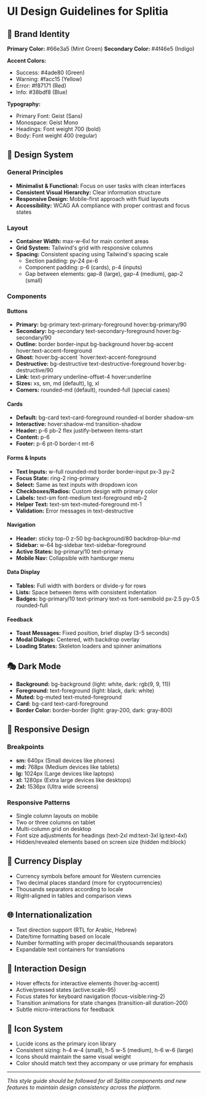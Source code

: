 # UI Design Guidelines for Splitia

## 🎨 Brand Identity

**Primary Color:** #66e3a5 (Mint Green)
**Secondary Color:** #4f46e5 (Indigo)

**Accent Colors:**
- Success: #4ade80 (Green)
- Warning: #facc15 (Yellow)
- Error: #f87171 (Red)
- Info: #38bdf8 (Blue)

**Typography:**
- Primary Font: Geist (Sans)
- Monospace: Geist Mono
- Headings: Font weight 700 (bold)
- Body: Font weight 400 (regular)

## 🧩 Design System

### General Principles
- **Minimalist & Functional:** Focus on user tasks with clean interfaces
- **Consistent Visual Hierarchy:** Clear information structure
- **Responsive Design:** Mobile-first approach with fluid layouts
- **Accessibility:** WCAG AA compliance with proper contrast and focus states

### Layout
- **Container Width:** max-w-6xl for main content areas
- **Grid System:** Tailwind's grid with responsive columns
- **Spacing:** Consistent spacing using Tailwind's spacing scale
  - Section padding: py-24 px-6
  - Component padding: p-6 (cards), p-4 (inputs)
  - Gap between elements: gap-8 (large), gap-4 (medium), gap-2 (small)

### Components

#### Buttons
- **Primary:** bg-primary text-primary-foreground hover:bg-primary/90
- **Secondary:** bg-secondary text-secondary-foreground hover:bg-secondary/90
- **Outline:** border border-input bg-background hover:bg-accent hover:text-accent-foreground
- **Ghost:** hover:bg-accent `hover:text-accent-foreground
- **Destructive:** bg-destructive text-destructive-foreground hover:bg-destructive/90
- **Link:** text-primary underline-offset-4 hover:underline
- **Sizes:** xs, sm, md (default), lg, xl
- **Corners:** rounded-md (default), rounded-full (special cases)

#### Cards
- **Default:** bg-card text-card-foreground rounded-xl border shadow-sm
- **Interactive:** hover:shadow-md transition-shadow
- **Header:** p-6 pb-2 flex justify-between items-start
- **Content:** p-6
- **Footer:** p-6 pt-0 border-t mt-6

#### Forms & Inputs
- **Text Inputs:** w-full rounded-md border border-input px-3 py-2
- **Focus State:** ring-2 ring-primary
- **Select:** Same as text inputs with dropdown icon
- **Checkboxes/Radios:** Custom design with primary color
- **Labels:** text-sm font-medium text-foreground mb-2
- **Helper Text:** text-sm text-muted-foreground mt-1
- **Validation:** Error messages in text-destructive

#### Navigation
- **Header:** sticky top-0 z-50 bg-background/80 backdrop-blur-md
- **Sidebar:** w-64 bg-sidebar text-sidebar-foreground
- **Active States:** bg-primary/10 text-primary
- **Mobile Nav:** Collapsible with hamburger menu

#### Data Display
- **Tables:** Full width with borders or divide-y for rows
- **Lists:** Space between items with consistent indentation
- **Badges:** bg-primary/10 text-primary text-xs font-semibold px-2.5 py-0.5 rounded-full

#### Feedback
- **Toast Messages:** Fixed position, brief display (3-5 seconds)
- **Modal Dialogs:** Centered, with backdrop overlay
- **Loading States:** Skeleton loaders and spinner animations

## 🎭 Dark Mode
- **Background:** bg-background (light: white, dark: rgb(9, 9, 11))
- **Foreground:** text-foreground (light: black, dark: white)
- **Muted:** bg-muted text-muted-foreground
- **Card:** bg-card text-card-foreground
- **Border Color:** border-border (light: gray-200, dark: gray-800)

## 📱 Responsive Design

### Breakpoints
- **sm:** 640px (Small devices like phones)
- **md:** 768px (Medium devices like tablets)
- **lg:** 1024px (Large devices like laptops)
- **xl:** 1280px (Extra large devices like desktops)
- **2xl:** 1536px (Ultra wide screens)

### Responsive Patterns
- Single column layouts on mobile
- Two or three columns on tablet
- Multi-column grid on desktop
- Font size adjustments for headings (text-2xl md:text-3xl lg:text-4xl)
- Hidden/revealed elements based on screen size (hidden md:block)

## 💱 Currency Display
- Currency symbols before amount for Western currencies
- Two decimal places standard (more for cryptocurrencies)
- Thousands separators according to locale
- Right-aligned in tables and comparison views

## 🌐 Internationalization
- Text direction support (RTL for Arabic, Hebrew)
- Date/time formatting based on locale
- Number formatting with proper decimal/thousands separators
- Expandable text containers for translations

## 🧠 Interaction Design
- Hover effects for interactive elements (hover:bg-accent)
- Active/pressed states (active:scale-95)
- Focus states for keyboard navigation (focus-visible:ring-2)
- Transition animations for state changes (transition-all duration-200)
- Subtle micro-interactions for feedback

## 📁 Icon System
- Lucide icons as the primary icon library
- Consistent sizing: h-4 w-4 (small), h-5 w-5 (medium), h-6 w-6 (large)
- Icons should maintain the same visual weight
- Color should match text they accompany or use primary for emphasis

---

*This style guide should be followed for all Splitia components and new features to maintain design consistency across the platform.*